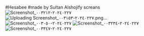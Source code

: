 #Hesabee
#made by Sultan Alshojify
screans
![Screenshot_٢٠٢٤٠٢٢٧-٠٠٣٢١٢](https://github.com/Sultanibnkhalid/Hesabee/assets/95893896/c4cd214f-2f30-4bf7-b6c5-0cf0d3347f48)
![Uploading Screenshot_٢٠٢٤٠٢٢٧-٠٠٣١٥٣.png…]()
![Screenshot_٢٠٢٤٠٢٢٧-٠٠٣٠٥٠](https://github.com/Sultanibnkhalid/Hesabee/assets/95893896/9b10c76b-d869-439d-9562-80a7fc451ec4)
![Screenshot_٢٠٢٤٠٢٢٧-٠٠٣٢٣٤](https://github.com/Sultanibnkhalid/Hesabee/assets/95893896/54cfb047-4802-40a8-9b85-4217f0a20d26)
![Screenshot_٢٠٢٤٠٢٢٧-٠٠٣٣٤٧](https://github.com/Sultanibnkhalid/Hesabee/assets/95893896/402ea01b-5dee-4113-b2b5-0d5b086f4be3)
